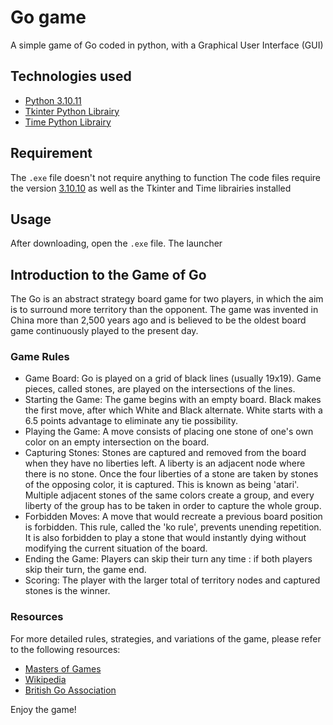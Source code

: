 # Go game
A simple game of Go coded in python, with a Graphical User Interface (GUI)

## Technologies used
+ [Python 3.10.11](https://www.python.org/downloads/release/python-31011/)
+ [Tkinter Python Librairy](https://docs.python.org/3/library/tkinter.html)
+ [Time Python Librairy](https://docs.python.org/3/library/time.html)

## Requirement
The `.exe` file doesn't not require anything to function
The code files require the version [3.10.10](https://www.python.org/downloads/release/python-31011/) as well as the Tkinter and Time librairies installed

## Usage
After downloading, open the `.exe` file. The launcher

## Introduction to the Game of Go
The Go is an abstract strategy board game for two players, in which the aim is to surround more territory than the opponent. The game was invented in China more than 2,500 years ago and is believed to be the oldest board game continuously played to the present day.

### Game Rules
+ Game Board: Go is played on a grid of black lines (usually 19x19). Game pieces, called stones, are played on the intersections of the lines.
+ Starting the Game: The game begins with an empty board. Black makes the first move, after which White and Black alternate. White starts with a 6.5 points advantage to eliminate any tie possibility.
+ Playing the Game: A move consists of placing one stone of one's own color on an empty intersection on the board.
+ Capturing Stones: Stones are captured and removed from the board when they have no liberties left. A liberty is an adjacent node where there is no stone. Once the four liberties of a stone are taken by stones of the opposing color, it is captured. This is known as being 'atari'. Multiple adjacent stones of the same colors create a group, and every liberty of the group has to be taken in order to capture the whole group.
+ Forbidden Moves: A move that would recreate a previous board position is forbidden. This rule, called the 'ko rule', prevents unending repetition. It is also forbidden to play a stone that would instantly dying without modifying the current situation of the board.
+ Ending the Game: Players can skip their turn any time : if both players skip their turn, the game end.
+ Scoring: The player with the larger total of territory nodes and captured stones is the winner.

### Resources
For more detailed rules, strategies, and variations of the game, please refer to the following resources:
+ [Masters of Games](https://www.mastersofgames.com/rules/go-rules.htm)
+ [Wikipedia](https://en.wikipedia.org/wiki/Rules_of_Go)
+ [British Go Association](https://www.britgo.org/intro/intro2.html)

Enjoy the game!
